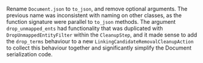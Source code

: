 Rename `Document.json` to `to_json`, and remove optional arguments.
The previous name was inconsistent with naming on other classes, as the function signature were parallel to `to_json` methods.
The argument `drop_unmapped_ents` had functionality that was duplicated with `DropUnmappedEntityFilter` within the `CleanupStep`,
and it made sense to add the `drop_terms` behaviour to a new `LinkingCandidateRemovalCleanupAction` to collect this behaviour together
and significantly simplify the Document serialization code.
